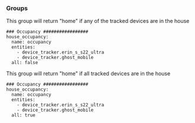 ### Groups
This group will return "home" if any of the tracked devices are in the house
```
### Occupancy #################
house_occupancy:
  name: occupancy
  entities:
    - device_tracker.erin_s_s22_ultra
    - device_tracker.ghost_mobile
  all: false
```

This group will return "home" if all tracked devices are in the house
```
### Occupancy #################
house_occupancy:
  name: occupancy
  entities:
    - device_tracker.erin_s_s22_ultra
    - device_tracker.ghost_mobile
  all: true
```
